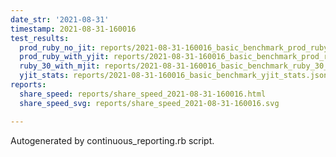 ```yaml
---
date_str: '2021-08-31'
timestamp: 2021-08-31-160016
test_results:
  prod_ruby_no_jit: reports/2021-08-31-160016_basic_benchmark_prod_ruby_no_jit.json
  prod_ruby_with_yjit: reports/2021-08-31-160016_basic_benchmark_prod_ruby_with_yjit.json
  ruby_30_with_mjit: reports/2021-08-31-160016_basic_benchmark_ruby_30_with_mjit.json
  yjit_stats: reports/2021-08-31-160016_basic_benchmark_yjit_stats.json
reports:
  share_speed: reports/share_speed_2021-08-31-160016.html
  share_speed_svg: reports/share_speed_2021-08-31-160016.svg

---
```

Autogenerated by continuous_reporting.rb script.

